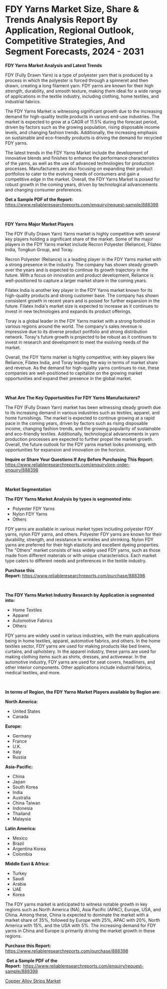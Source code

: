 <p><h1>FDY Yarns Market Size, Share & Trends Analysis Report By Application, Regional Outlook, Competitive Strategies, And Segment Forecasts, 2024 - 2031</h1></p><p><strong>FDY Yarns Market Analysis and Latest Trends</strong></p>
<p><p>FDY (Fully Drawn Yarn) is a type of polyester yarn that is produced by a process in which the polyester is forced through a spinneret and then drawn, creating a long filament yarn. FDY yarns are known for their high strength, durability, and smooth texture, making them ideal for a wide range of applications in the textile industry, including clothing, home textiles, and industrial fabrics.</p><p>The FDY Yarns Market is witnessing significant growth due to the increasing demand for high-quality textile products in various end-use industries. The market is expected to grow at a CAGR of 11.5% during the forecast period, driven by factors such as the growing population, rising disposable income levels, and changing fashion trends. Additionally, the increasing emphasis on sustainable and eco-friendly products is driving the demand for recycled FDY yarns.</p><p>The latest trends in the FDY Yarns Market include the development of innovative blends and finishes to enhance the performance characteristics of the yarns, as well as the use of advanced technologies for production processes. Manufacturers are also focusing on expanding their product portfolios to cater to the evolving needs of consumers and gain a competitive edge in the market. Overall, the FDY Yarns Market is poised for robust growth in the coming years, driven by technological advancements and changing consumer preferences.</p></p>
<p><strong>Get a Sample PDF of the Report:&nbsp;</strong> <a href="https://www.reliableresearchreports.com/enquiry/request-sample/888398">https://www.reliableresearchreports.com/enquiry/request-sample/888398</a></p>
<p>&nbsp;</p>
<p><strong>FDY Yarns Major Market Players</strong></p>
<p><p>The FDY (Fully Drawn Yarn) Yarns market is highly competitive with several key players holding a significant share of the market. Some of the major players in the FDY Yarns market include Recron Polyester (Reliance), Filatex India, Tongkun Group, and Toray.</p><p>Recron Polyester (Reliance) is a leading player in the FDY Yarns market with a strong presence in the industry. The company has shown steady growth over the years and is expected to continue its growth trajectory in the future. With a focus on innovation and product development, Reliance is well-positioned to capture a larger market share in the coming years.</p><p>Filatex India is another key player in the FDY Yarns market known for its high-quality products and strong customer base. The company has shown consistent growth in recent years and is poised for further expansion in the future. Filatex India's market size is expected to increase as it continues to invest in new technologies and expands its product offerings.</p><p>Toray is a global leader in the FDY Yarns market with a strong foothold in various regions around the world. The company's sales revenue is impressive due to its diverse product portfolio and strong distribution network. Toray's future growth is projected to be robust as it continues to invest in research and development to meet the evolving needs of the market.</p><p>Overall, the FDY Yarns market is highly competitive, with key players like Reliance, Filatex India, and Toray leading the way in terms of market share and revenue. As the demand for high-quality yarns continues to rise, these companies are well-positioned to capitalize on the growing market opportunities and expand their presence in the global market.</p></p>
<p>&nbsp;</p>
<p><strong>What Are The Key Opportunities For FDY Yarns Manufacturers?</strong></p>
<p><p>The FDY (Fully Drawn Yarn) market has been witnessing steady growth due to its increasing demand in various industries such as textiles, apparel, and home furnishings. The market is expected to continue growing at a rapid pace in the coming years, driven by factors such as rising disposable income, changing fashion trends, and the growing popularity of sustainable and eco-friendly textiles. Additionally, technological advancements in yarn production processes are expected to further propel the market growth. Overall, the future outlook for the FDY yarns market looks promising, with opportunities for expansion and innovation on the horizon.</p></p>
<p><strong>Inquire or Share Your Questions If Any Before Purchasing This Report:</strong> <a href="https://www.reliableresearchreports.com/enquiry/pre-order-enquiry/888398">https://www.reliableresearchreports.com/enquiry/pre-order-enquiry/888398</a></p>
<p>&nbsp;</p>
<p><strong>Market Segmentation</strong></p>
<p><strong>The FDY Yarns Market Analysis by types is segmented into:</strong></p>
<p><ul><li>Polyester FDY Yarns</li><li>Nylon FDY Yarns</li><li>Others</li></ul></p>
<p><p>FDY yarns are available in various market types including polyester FDY yarns, nylon FDY yarns, and others. Polyester FDY yarns are known for their durability, strength, and resistance to wrinkles and shrinking. Nylon FDY yarns are preferred for their high elasticity and excellent dyeing properties. The "Others" market consists of less widely used FDY yarns, such as those made from different materials or with unique characteristics. Each market type caters to different needs and preferences in the textile industry.</p></p>
<p><strong>Purchase this Report:&nbsp;</strong><a href="https://www.reliableresearchreports.com/purchase/888398">https://www.reliableresearchreports.com/purchase/888398</a></p>
<p>&nbsp;</p>
<p><strong>The FDY Yarns Market Industry Research by Application is segmented into:</strong></p>
<p><ul><li>Home Textiles</li><li>Apparel</li><li>Automotive Fabrics</li><li>Others</li></ul></p>
<p><p>FDY yarns are widely used in various industries, with the main applications being in home textiles, apparel, automotive fabrics, and others. In the home textiles sector, FDY yarns are used for making products like bed linens, curtains, and upholstery. In the apparel industry, these yarns are used for making clothing items such as shirts, dresses, and activewear. In the automotive industry, FDY yarns are used for seat covers, headliners, and other interior components. Other applications include industrial fabrics, medical textiles, and more.</p></p>
<p>&nbsp;</p>
<p><strong>In terms of Region, the FDY Yarns Market Players available by Region are:</strong></p>
<p>
    <p> <strong> North America: </strong>
        <ul>
            <li>United States</li>
            <li>Canada</li>
        </ul>
        </p> 
    <p> <strong> Europe: </strong>
        <ul>
            <li>Germany</li>
            <li>France</li>
            <li>U.K.</li>
            <li>Italy</li>
            <li>Russia</li>
        </ul>
        </p> 
    <p> <strong> Asia-Pacific: </strong>
        <ul>
            <li>China</li>
            <li>Japan</li>
            <li>South Korea</li>
            <li>India</li>
            <li>Australia</li>
            <li>China Taiwan</li>
            <li>Indonesia</li>
            <li>Thailand</li>
            <li>Malaysia</li>
        </ul>
        </p> 
    <p> <strong> Latin America: </strong>
        <ul>
            <li>Mexico</li>
            <li>Brazil</li>
            <li>Argentina Korea</li>
            <li>Colombia</li>
        </ul>
        </p> 
    <p> <strong> Middle East & Africa: </strong>
        <ul>
            <li>Turkey</li>
            <li>Saudi</li>
            <li>Arabia</li>
            <li>UAE</li>
            <li>Korea</li>
        </ul>
    </p>
    </p>
<p><p>The FDY yarns market is anticipated to witness notable growth in key regions such as North America (NA), Asia Pacific (APAC), Europe, USA, and China. Among these, China is expected to dominate the market with a market share of 35%, followed by Europe with 25%, APAC with 20%, North America with 15%, and the USA with 5%. The increasing demand for FDY yarns in China and Europe is primarily driving the market growth in these regions.</p></p>
<p><strong>Purchase this Report: </strong><a href="https://www.reliableresearchreports.com/purchase/888398">https://www.reliableresearchreports.com/purchase/888398</a></p>
<p>&nbsp;<strong>Get a Sample PDF of the Report:&nbsp;&nbsp;</strong><a href="https://www.reliableresearchreports.com/enquiry/request-sample/888398">https://www.reliableresearchreports.com/enquiry/request-sample/888398</a></p>
<p><strong></strong></p>
<p><p><a href="https://changeable-paste-463.notion.site/Copper-Alloy-Strips-Market-Centers-on-Aspects-such-as-Market-Growth-Market-Share-Market-Opportunit-d6efcea9752e4d52b8c7ab864e2c684c">Copper Alloy Strips Market</a></p></p>
